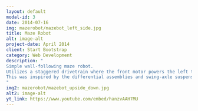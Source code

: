 ```yaml
---
layout: default
modal-id: 3
date: 2014-07-16
img: mazerobot/mazebot_left_side.jpg
title: Maze Robot
alt: image-alt
project-date: April 2014
client: Start Bootstrap
category: Web Development
description: "
Simple wall-following maze robot. 
Utilizes a staggered drivetrain where the front motor powers the left track and the rear motor powers the right track. 
This was inspired by the differential assemblies and swing-axle suspension used on TATRA Trucks.<br>
"
img2: mazerobot/mazebot_upside_down.jpg
alt2: image-alt
yt_link: https://www.youtube.com/embed/hanzvAAH7MU
---
```

